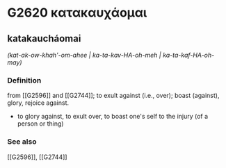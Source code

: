 # G2620 κατακαυχάομαι

## katakaucháomai

_(kat-ak-ow-khah'-om-ahee | ka-ta-kav-HA-oh-meh | ka-ta-kaf-HA-oh-may)_

### Definition

from [[G2596]] and [[G2744]]; to exult against (i.e., over); boast (against), glory, rejoice against.

- to glory against, to exult over, to boast one's self to the injury (of a person or thing)

### See also

[[G2596]], [[G2744]]

